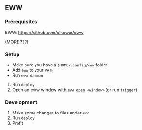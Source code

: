 ## EWW

### Prerequisites

EWW: https://github.com/elkowar/eww

(MORE ???)

### Setup

- Make sure you have a `$HOME/.config/eww` folder
- Add `eww` to your `PATH`
- Run `eww daemon`

1.  Run `deploy`
2.  Open an eww window with `eww open <window>` (or run `trigger`)

### Development

1. Make some changes to files under `src`
2. Run `deploy`
3. Profit
